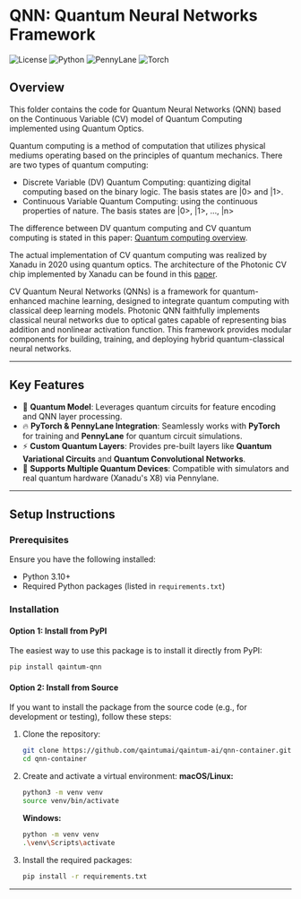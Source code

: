 # QNN: Quantum Neural Networks Framework
![License](https://img.shields.io/badge/license-MIT-blue.svg)
![Python](https://img.shields.io/badge/python-%3E=3.8-blue)
![PennyLane](https://img.shields.io/badge/PennyLane-0.29.1-green)
![Torch](https://img.shields.io/badge/PyTorch-2.2.2-red)

## **Overview**
This folder contains the code for Quantum Neural Networks (QNN) based on the Continuous Variable (CV) model of Quantum Computing implemented using Quantum Optics.

Quantum computing is a method of computation that utilizes physical mediums operating based on the principles of quantum mechanics. There are two types of quantum computing:
* Discrete Variable (DV) Quantum Computing: quantizing digital computing based on the binary logic. The basis states are |0> and |1>.
* Continuous Variable Quantum Computing: using the continuous properties of nature. The basis states are |0>, |1>, ..., |n>

The difference between DV quantum computing and CV quantum computing is stated in this paper: [Quantum computing overview](https://arxiv.org/pdf/2206.07246).

The actual implementation of CV quantum computing was realized by Xanadu in 2020 using quantum optics. The architecture of the Photonic CV chip implemented by Xanadu can be found in this [paper](https://arxiv.org/abs/2103.02109).

CV Quantum Neural Networks (QNNs) is a framework for quantum-enhanced machine learning, designed to integrate quantum computing with classical deep learning models. Photonic QNN faithfully implements classical neural networks due to optical gates capable of representing bias addition and nonlinear activation function. This framework provides modular components for building, training, and deploying hybrid quantum-classical neural networks.

---

## **Key Features**
- 🧠 **Quantum Model**: Leverages quantum circuits for feature encoding and QNN layer processing.
- 🔥 **PyTorch & PennyLane Integration**: Seamlessly works with **PyTorch** for training and **PennyLane** for quantum circuit simulations.
- ⚡ **Custom Quantum Layers**: Provides pre-built layers like **Quantum Variational Circuits** and **Quantum Convolutional Networks**.
- 📡 **Supports Multiple Quantum Devices**: Compatible with simulators and real quantum hardware (Xanadu's X8) via Pennylane.

---

## Setup Instructions

### **Prerequisites**

Ensure you have the following installed:

- Python 3.10+
- Required Python packages (listed in `requirements.txt`)


### **Installation**

#### **Option 1: Install from PyPI**

The easiest way to use this package is to install it directly from PyPI:

```bash
pip install qaintum-qnn
```

#### **Option 2: Install from Source**

If you want to install the package from the source code (e.g., for development or testing), follow these steps:

1. Clone the repository:
    ```bash
    git clone https://github.com/qaintumai/qaintum-ai/qnn-container.git
    cd qnn-container
    ```
2. Create and activate a virtual environment:
   **macOS/Linux:**
    ```bash
    python3 -m venv venv
    source venv/bin/activate
    ```
   **Windows:**
    ```bash
    python -m venv venv
    .\venv\Scripts\activate
    ```
4. Install the required packages:
    ```bash
    pip install -r requirements.txt
    ```

---
